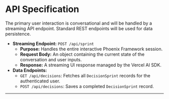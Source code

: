 # **API Specification**

The primary user interaction is conversational and will be handled by a streaming API endpoint. Standard REST endpoints will be used for data persistence.

- **Streaming Endpoint:** `POST /api/sprint`
    - **Purpose:** Handles the entire interactive Phoenix Framework session.
    - **Request Body:** An object containing the current state of the conversation and user inputs.
    - **Response:** A streaming UI response managed by the Vercel AI SDK.
- **Data Endpoints:**
    - `GET /api/decisions`: Fetches all `DecisionSprint` records for the authenticated user.
    - `POST /api/decisions`: Saves a completed `DecisionSprint` record.

---
